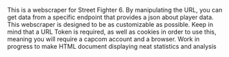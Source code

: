 This is a webscraper for Street Fighter 6. By manipulating the URL, you can get data from a specific endpoint that provides a json about player data. This webscraper is designed to be as customizable as possible. Keep in mind that a URL Token is required, as well as cookies in order to use this, meaning you will require a capcom account and a browser. Work in progress to make HTML document displaying neat statistics and analysis
